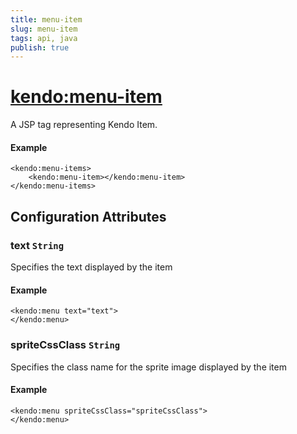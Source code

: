 ```yaml
---
title: menu-item
slug: menu-item
tags: api, java
publish: true
---
```


# <kendo:menu-item>
A JSP tag representing Kendo Item.

#### Example
    <kendo:menu-items>
        <kendo:menu-item></kendo:menu-item>
    </kendo:menu-items>


## Configuration Attributes


### text `String`

Specifies the text displayed by the item

#### Example
    <kendo:menu text="text">
    </kendo:menu>



### spriteCssClass `String`

Specifies the class name for the sprite image displayed by the item

#### Example
    <kendo:menu spriteCssClass="spriteCssClass">
    </kendo:menu>


